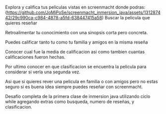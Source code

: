 Explora y califica tus peliculas vistas en screenmacht donde podras:
(https://github.com/JoMiPoSe/screenmacht_inmersion_java/assets/131287442/29c990ca-c984-4878-a5fd-638447415a58)
Buscar la pelicula que quieres reseñar

Retroalimentar tu conocimiento con una sinopsis corta pero concreta.

Puedes calificar tanto tu como tu familia y amigos en la misma reseña

Conocer cual fue la media de calificacion asi como tambien cuantas calificaciones fueron hechas.

Por ultimo conocer en que clasificacion se encuentra la pelicula para considerar si verla una segunda vez.

Asi que si quieres rever una pelicula en familia o con amigos pero no estas seguro si es buena idea siempre puedes reseñar con screenmacht.

Desafio completa de la primera clase de inmersion java utilizando ciclo while agregando extras como busqueda, numero de reseñas, y clasificacion.
